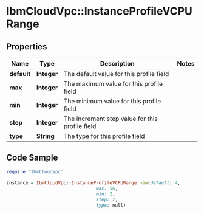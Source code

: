 # IbmCloudVpc::InstanceProfileVCPURange

## Properties

Name | Type | Description | Notes
------------ | ------------- | ------------- | -------------
**default** | **Integer** | The default value for this profile field | 
**max** | **Integer** | The maximum value for this profile field | 
**min** | **Integer** | The minimum value for this profile field | 
**step** | **Integer** | The increment step value for this profile field | 
**type** | **String** | The type for this profile field | 

## Code Sample

```ruby
require 'IbmCloudVpc'

instance = IbmCloudVpc::InstanceProfileVCPURange.new(default: 4,
                                 max: 56,
                                 min: 2,
                                 step: 2,
                                 type: null)
```


